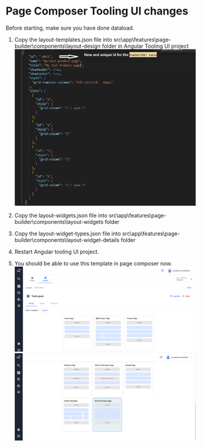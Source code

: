 # Page Composer Tooling UI changes

Before starting, make sure you have done dataload.

1. Copy the layout-templates.json file into src\app\features\page-builder\components\layout-design folder in Angular Tooling UI project
   ![my-test-product-page-template.png](./my-test-product-page-template.png "my-test-product-page-template.png")

2. Copy the layout-widgets.json file into src\app\features\page-builder\components\layout-widgets folder

3. Copy the layout-widget-types.json file into src\app\features\page-builder\components\layout-widget-details folder

4. Restart Angular tooling UI project.

5. You should be able to use this template in page composer now.
   ![page_composer_template_design_page1.png](./page_composer_template_design_page1.PNG "page_composer_template_design_page1.png")
   ![page_composer_template_design_page2.png](./page_composer_template_design_page2.PNG "page_composer_template_design_page2.png")



